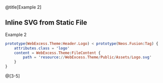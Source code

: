 @title[Example 2]
## Inline SVG from Static File
<span class="text-muted">Example 2</span>
```elm
prototype(WebExcess.Theme:Header.Logo) < prototype(Neos.Fusion:Tag) {
	attributes.class = 'logo'
	content = WebExcess.Theme:FileContent {
		path = 'resource://WebExcess.Theme/Public/Assets/Logo.svg'
	}
}
```
@[3-5]
